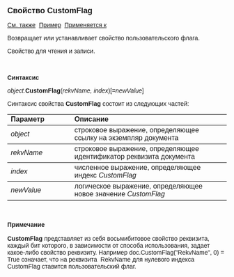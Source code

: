 <html>
<head>
<title>Документ\CustomFlag</title>
    <style type="text/css">
        .style1 {
            height: 40px;
        }
    </style>
</head>

<body>

<p><font size="4" face="Arial"><strong>Свойство CustomFlag</strong></font></p>

<p><font face="Arial"><a href="../Asdoc.html">См. также</a>&nbsp; <u>
Пример</u>&nbsp;
<a href="../Asdoc.html">Применяется к</a></font></p>

<p><font face="Arial">Возвращает или устанавливает свойство пользовательского флага.</font></p>

<p class="label"><font face="Arial">Свойство для чтения и записи.</font></p>

<p class="label">&nbsp;</p>

<p class="label"><b><font face="Arial">Синтаксис</font></b></p>

<p><font face="Arial"><em>object.</em><strong>CustomFlag</strong>(<em>rekvName, 
    index</em>)[=<em>newValue</em>]</font></p>

<p><font face="Arial">Синтаксис свойства <strong>CustomFlag</strong>
состоит из следующих частей:</font></p>

<table border="1" cellPadding="5" cols="2" frame="below" rules="rows">
<TBODY>
  <tr vAlign="top">
    <td class="label" width="29%"><font face="Arial"><b>Параметр</b></font></td>
    <td class="label" width="71%"><font face="Arial"><strong>Описание</strong></font></td>
  </tr>
  <tr>
    <td width="29%"><em><font face="Arial">object</font></em></td>
    <td width="71%"><font face="Arial">строковое выражение, определяющее ссылку на экземпляр документа</font></td>
  </tr>
  <tr>
    <td width="29%" class="style1"><em><font face="Arial">rekvName</font></em></td>
    <td width="71%" class="style1"><font face="Arial">строковое выражение, 
	определяющее идентификатор реквизита документа</font></td>
  </tr>
    <tr>
    <td width="29%"><font face="Arial"><em>index</em></font></td>
    <td width="71%"><font face="Arial">численное выражение, 
	определяющее индекс <em>CustomFlag</em>
</font></td>
    </tr>
  <tr>
    <td width="29%"><font face="Arial"><em>newValue</em></font></td>
    <td width="71%"><font face="Arial">логическое выражение, 
	определяющее новое значение <em>CustomFlag</em> </font></td>
  </tr>
</TBODY>
</table>
    <p>
        &nbsp;</p>
    <p>
        <font face="Arial"><b>Примечание<br>
<br>
        CustomFlag
</b>представляет из себя восьмибитовое свойство реквизита, каждый бит которого, в зависимости от способа использования, задает 
        какое-либо свойство реквизиту. Например 
        doc.CustomFlag(&quot;RekvName&quot;, 0) = True означает, что на реквизита&nbsp; RekvName для 
        нулевого индекса CustomFlag ставится пользовательский флаг.</font></p>
</body>
</html>
